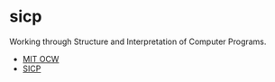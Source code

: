 sicp
====

Working through Structure and Interpretation of Computer Programs.

* [MIT OCW](http://ocw.mit.edu/courses/electrical-engineering-and-computer-science/6-001-structure-and-interpretation-of-computer-programs-spring-2005/index.htm)
* [SICP](http://mitpress.mit.edu/sicp/full-text/book/book-Z-H-4.html#%_toc_start)
